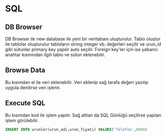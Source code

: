 # SQL
## DB Browser
DB Browser ile new database ile yeni bir veritabanı uluşturulur. Tablo oluştur ile tablolar oluşturulur tabloların string integer vb. değerleri seçilir ve urun_id gibi sütunlar primary key yapılır auto seçilir. Foreign key'ler için ise  yabancı anahtar kısmından ilgili tablo ve sütun eklenebilir.

## Browse Data
Bu kısımdan el ile veri eklenebilir. Veri eklenip sağ tarafa değeri yazılıp uygula denilirse veri işlenir.

## Execute SQL
Bu kısımdan kod ile işlem yapılır. Sağ alttan da SQL Günlüğü seçilirse yapılan işlem görülebilir.
```SQL
INSERT INTO urunler(urun_adi,urun_fiyati) VALUES('Telefon',8000)
```
